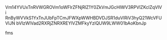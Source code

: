 Vm14YVUxTnRVWGROVm1oWFlrZFNjRlZ1Y0ZkVmJGcHlWV3RPVlZKclZqVlVi
RnByWVVkS1YxTnJUbFpTCmJFWXpWWHBDVDJSR1duVlRiV3hyQ21WcVFUVlJN
bVIzWlVad2RXRjZNRXREYlVZMFkyYzlQUW9LWW01bAoKbnJp

fms